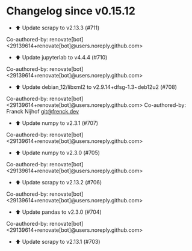 # Changelog since v0.15.12
- ⬆️ Update scrapy to v2.13.3 (#711)

Co-authored-by: renovate[bot] <29139614+renovate[bot]@users.noreply.github.com> 
- ⬆️ Update jupyterlab to v4.4.4 (#710)

Co-authored-by: renovate[bot] <29139614+renovate[bot]@users.noreply.github.com> 
- ⬆️ Update debian_12/libxml2 to v2.9.14+dfsg-1.3~deb12u2 (#708)

Co-authored-by: renovate[bot] <29139614+renovate[bot]@users.noreply.github.com>
Co-authored-by: Franck Nijhof <git@frenck.dev> 
- ⬆️ Update numpy to v2.3.1 (#707)

Co-authored-by: renovate[bot] <29139614+renovate[bot]@users.noreply.github.com> 
- ⬆️ Update numpy to v2.3.0 (#705)

Co-authored-by: renovate[bot] <29139614+renovate[bot]@users.noreply.github.com> 
- ⬆️ Update scrapy to v2.13.2 (#706)

Co-authored-by: renovate[bot] <29139614+renovate[bot]@users.noreply.github.com> 
- ⬆️ Update pandas to v2.3.0 (#704)

Co-authored-by: renovate[bot] <29139614+renovate[bot]@users.noreply.github.com> 
- ⬆️ Update scrapy to v2.13.1 (#703) 
